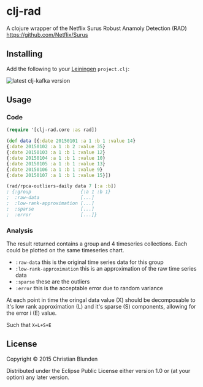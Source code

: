 # clj-rad

A clojure wrapper of the Netflix Surus Robust Anamoly Detection (RAD) https://github.com/Netflix/Surus

## Installing

Add the following to your [Leiningen](http://github.com/technomancy/leiningen) `project.clj`:

![latest clj-kafka version](https://clojars.org/clj-rad/latest-version.svg)

## Usage

### Code

```clojure
(require '[clj-rad.core :as rad])

(def data [{:date 20150101 :a 1 :b 1 :value 14}
{:date 20150102 :a 1 :b 2 :value 35}
{:date 20150103 :a 1 :b 1 :value 12}
{:date 20150104 :a 1 :b 1 :value 10}
{:date 20150105 :a 1 :b 1 :value 13}
{:date 20150106 :a 1 :b 1 :value 9}
{:date 20150107 :a 1 :b 1 :value 15}])

(rad/rpca-outliers-daily data 7 [:a :b])
; {:group                  {:a 1 :b 1}
;  :raw-data               [...]
;  :low-rank-approximation [...]
;  :sparse                 [...]
;  :error                  [...]}
```

### Analysis

The result returned contains a group and 4 timeseries collections. Each could be plotted on the same timeseries chart.

* `:raw-data` this is the original time series data for this group
* `:low-rank-approximation` this is an approximation of the raw time series data
* `:sparse` these are the outliers
* `:error` this is the acceptable error due to random variance

At each point in time the oringal data value (X) should be decomposable to it's low rank approximation (L) and it's sparse (S) components, allowing for the error i (E) value.

Such that `X=L+S+E`

## License

Copyright © 2015 Christian Blunden

Distributed under the Eclipse Public License either version 1.0 or (at
your option) any later version.
